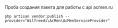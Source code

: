 Проба создания пакета для работы с api acmen.ru

``php artisan vendor:publish --provider="Wilfreedi\AcMen\AcMenServiceProvider"``